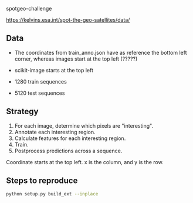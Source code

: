 spotgeo-challenge


https://kelvins.esa.int/spot-the-geo-satellites/data/

## Data

- The coordinates from train_anno.json have as reference the bottom left corner, whereas images start at the top left (?????)
- scikit-image starts at the top left

- 1280 train sequences
- 5120 test sequences


## Strategy

1. For each image, determine which pixels are "interesting".
2. Annotate each interesting region.
3. Calculate features for each interesting region.
4. Train.
5. Postprocess predictions across a sequence.

Coordinate starts at the top left. x is the column, and y is the row.

## Steps to reproduce

```sh
python setup.py build_ext --inplace
```
